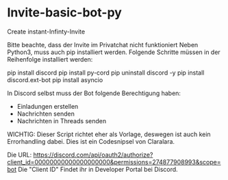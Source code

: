 # Invite-basic-bot-py
Create instant-Infinty-Invite

Bitte beachte, dass der Invite im Privatchat nicht funktioniert
Neben Python3, muss auch pip installiert werden.
Folgende Schritte müssen in der Reihenfolge installiert werden:

pip install discord
pip install py-cord
pip uninstall discord -y
pip install discord.ext-bot
pip install asyncio

In Discord selbst muss der Bot folgende Berechtigung haben:
- Einladungen erstellen
- Nachrichten senden
- Nachrichten in Threads senden

WICHTIG:
Dieser Script richtet eher als Vorlage, deswegen ist auch kein Errorhandling dabei.
Dies ist ein Codesnipsel von Claralara.

Die URL:
https://discord.com/api/oauth2/authorize?client_id=00000000000000000000&permissions=274877908993&scope=bot
Die "Client ID" Findet ihr in Developer Portal bei Discord.
